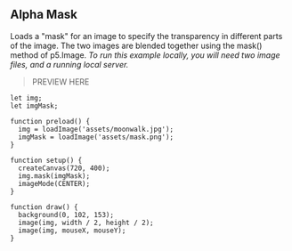 ## Alpha Mask

Loads a "mask" for an image to specify the transparency in different parts of the image. The two images are blended together using the mask() method of p5.Image.
*To run this example locally, you will need two image files, and a running local server.*

> PREVIEW HERE

```
let img;
let imgMask;

function preload() {
  img = loadImage('assets/moonwalk.jpg');
  imgMask = loadImage('assets/mask.png');
}

function setup() {
  createCanvas(720, 400);
  img.mask(imgMask);
  imageMode(CENTER);
}

function draw() {
  background(0, 102, 153);
  image(img, width / 2, height / 2);
  image(img, mouseX, mouseY);
}
```